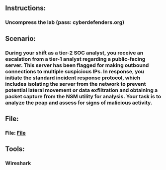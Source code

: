 ## Instructions:

  ### Uncompress the lab (pass: cyberdefenders.org)

## Scenario:

### During your shift as a tier-2 SOC analyst, you receive an escalation from a tier-1 analyst regarding a public-facing server. This server has been flagged for making outbound connections to multiple suspicious IPs. In response, you initiate the standard incident response protocol, which includes isolating the server from the network to prevent potential lateral movement or data exfiltration and obtaining a packet capture from the NSM utility for analysis. Your task is to analyze the pcap and assess for signs of malicious activity.

## File:
### File: [File](LabFile/c119-OpenWire.pcap)

## Tools:

  ### Wireshark

